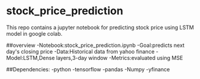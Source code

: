 # stock_price_prediction
This repo contains a jupyter notebook for predicting stock price using LSTM model in google colab.

##overview
-Notebook:stock_price_prediction.ipynb
-Goal:predicts next day's closing price
-Data:Historical data from yahoo finance
-Model:LSTM,Dense layers,3-day window
-Metrics:evaluated using MSE

##Dependencies:
-python
-tensorflow
-pandas
-Numpy
-yfinance
